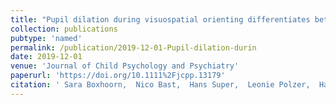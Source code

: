 ```yaml
---
title: "Pupil dilation during visuospatial orienting differentiates between autism spectrum disorder and attention-deficit/hyperactivity disorder"
collection: publications
pubtype: 'named'
permalink: /publication/2019-12-01-Pupil-dilation-durin
date: 2019-12-01
venue: 'Journal of Child Psychology and Psychiatry'
paperurl: 'https://doi.org/10.1111%2Fjcpp.13179'
citation: ' Sara Boxhoorn,  Nico Bast,  Hans Super,  Leonie Polzer,  Hannah Cholemkery,  Christine Freitag, &quot;Pupil dilation during visuospatial orienting differentiates between autism spectrum disorder and attention-deficit/hyperactivity disorder.&quot; Journal of Child Psychology and Psychiatry, 2019.'
---
```

